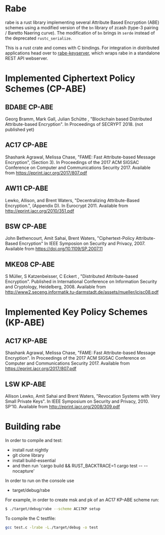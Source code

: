 # Rabe

rabe is a rust library implementing several Attribute Based Encryption (ABE) schemes using a modified version of the `bn` library of zcash (type-3 pairing / Baretto Naering curve). The modification of `bn` brings in `serde` instead of the deprecated `rustc_serialize`.

This is a rust crate and comes with C bindings. For integration in distributed applications head over to [rabe-keyserver](ttps://github.com/Fraunhofer-AISEC/rabe-keyserver), which wraps rabe in a standalone REST API webserver.

# Implemented Ciphertext Policy Schemes (CP-ABE)

## BDABE CP-ABE

Georg Bramm, Mark Gall, Julian Schütte , "Blockchain based Distributed Attribute-based Encryption". In Proceedings of SECRYPT 2018. (not published yet)

## AC17 CP-ABE

Shashank Agrawal, Melissa Chase, "FAME: Fast Attribute-based Message Encryption", (Section 3). In Proceedings of the 2017 ACM SIGSAC Conference on Computer and Communications Security 2017. Available from https://eprint.iacr.org/2017/807.pdf

## AW11 CP-ABE

Lewko, Allison, and Brent Waters, "Decentralizing Attribute-Based Encryption.", (Appendix D). In Eurocrypt 2011. Available from http://eprint.iacr.org/2010/351.pdf

## BSW CP-ABE

John Bethencourt, Amit Sahai, Brent Waters, "Ciphertext-Policy Attribute-Based Encryption" In IEEE Symposion on Security and Privacy, 2007. Available from https://doi.org/10.1109/SP.2007.11

## MKE08 CP-ABE

S Müller, S Katzenbeisser, C Eckert , "Distributed Attribute-based Encryption". Published in International Conference on Information Security and Cryptology, Heidelberg, 2008. Available from http://www2.seceng.informatik.tu-darmstadt.de/assets/mueller/icisc08.pdf


# Implemented Key Policy Schemes (KP-ABE)

## AC17 KP-ABE

Shashank Agrawal, Melissa Chase, "FAME: Fast Attribute-based Message Encryption". In Proceedings of the 2017 ACM SIGSAC Conference on Computer and Communications Security 2017. Available from https://eprint.iacr.org/2017/807.pdf

## LSW KP-ABE 

Allison Lewko, Amit Sahai and Brent Waters, "Revocation Systems with Very Small Private Keys". In IEEE Symposium on Security and Privacy, 2010. SP'10. Available from http://eprint.iacr.org/2008/309.pdf

# Building rabe

In order to compile and test:
- install rust nightly
- git clone library 
- install build-essential
- and then run 'cargo build && RUST_BACKTRACE=1 cargo test -- --nocapture'

In order to run on the console use 
- target/debug/rabe

For example, in order to create msk and pk of an AC17 KP-ABE scheme run:
```bash
$ ./target/debug/rabe --scheme AC17KP setup
```

To compile the C testfile:
```bash
gcc test.c -lrabe -L./target/debug -o test
```
